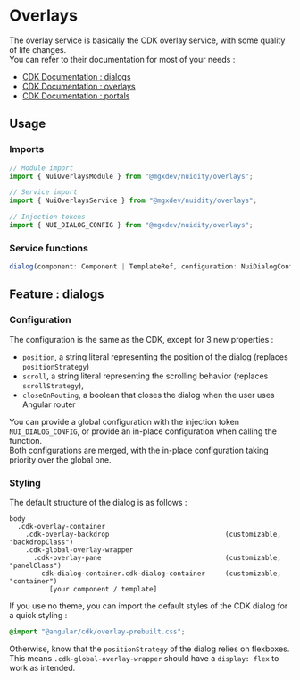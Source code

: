 # Overlays

The overlay service is basically the CDK overlay service, with some quality of life changes.  
You can refer to their documentation for most of your needs :

- [CDK Documentation : dialogs](https://material.angular.io/cdk/dialog/overview)
- [CDK Documentation : overlays](https://material.angular.io/cdk/overlay/overview)
- [CDK Documentation : portals](https://material.angular.io/cdk/portal/overview)

## Usage

### Imports

```typescript
// Module import
import { NuiOverlaysModule } from "@mgxdev/nuidity/overlays";

// Service import
import { NuiOverlaysService } from "@mgxdev/nuidity/overlays";

// Injection tokens
import { NUI_DIALOG_CONFIG } from "@mgxdev/nuidity/overlays";
```

### Service functions

```typescript
dialog(component: Component | TemplateRef, configuration: NuiDialogConfig);
```

## Feature : dialogs

### Configuration

The configuration is the same as the CDK, except for 3 new properties :

- `position`, a string literal representing the position of the dialog (replaces `positionStrategy`)
- `scroll`, a string literal representing the scrolling behavior (replaces `scrollStrategy`),
- `closeOnRouting`, a boolean that closes the dialog when the user uses Angular router

You can provide a global configuration with the injection token `NUI_DIALOG_CONFIG`, or provide an in-place configuration when calling the function.  
Both configurations are merged, with the in-place configuration taking priority over the global one.

### Styling

The default structure of the dialog is as follows :

```text
body
  .cdk-overlay-container
    .cdk-overlay-backdrop                             (customizable, "backdropClass")
    .cdk-global-overlay-wrapper
      .cdk-overlay-pane                               (customizable, "panelClass")
        cdk-dialog-container.cdk-dialog-container     (customizable, "container")
          [your component / template]
```

If you use no theme, you can import the default styles of the CDK dialog for a quick styling :

```scss
@import "@angular/cdk/overlay-prebuilt.css";
```

Otherwise, know that the `positionStrategy` of the dialog relies on flexboxes.  
This means `.cdk-global-overlay-wrapper` should have a `display: flex` to work as intended.
